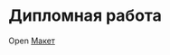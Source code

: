 # Дипломная работа

Open [Макет](https://www.figma.com/file/5kwcxg2c3294d0KWtfHoIM/Diploma?node-id=891%3A3857)
